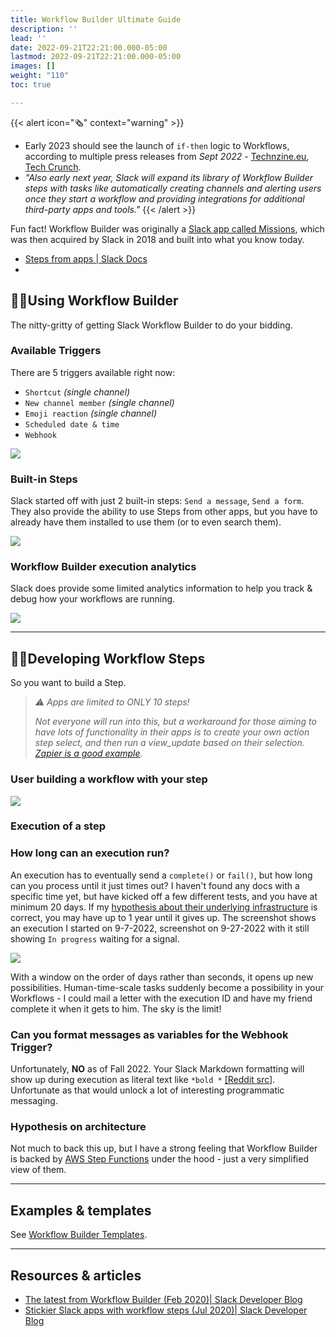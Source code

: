 ```yaml
---
title: Workflow Builder Ultimate Guide
description: ''
lead: ''
date: 2022-09-21T22:21:00.000-05:00
lastmod: 2022-09-21T22:21:00.000-05:00
images: []
weight: "110"
toc: true

---
```

{{< alert icon="🗞️" context="warning" >}}

* Early 2023 should see the launch of `if-then` logic to Workflows, according to multiple press releases from _Sept 2022_ - [Technzine.eu](https://www.techzine.eu/news/devops/87761/slack-expands-workflow-builder-with-if-then-statements/), [Tech Crunch](https://techcrunch.com/2022/09/01/slack-gains-new-automation-features-including-conditional-logic-for-workflows/).
* _"Also early next year, Slack will expand its library of Workflow Builder steps with tasks like automatically creating channels and alerting users once they start a workflow and providing integrations for additional third-party apps and tools."_
  {{< /alert >}}

Fun fact! Workflow Builder was originally a [Slack app called Missions](https://www.robotsandpencils.com/work/high-tech/missions/), which was then acquired by Slack in 2018 and built into what you know today.

* [Steps from apps | Slack Docs](https://api.slack.com/workflows/steps)
* 

## 🏃‍♀️Using Workflow Builder

The nitty-gritty of getting Slack Workflow Builder to do your bidding.

### Available Triggers

There are 5 triggers available right now:

* `Shortcut` _(single channel)_
* `New channel member` _(single channel)_
* `Emoji reaction` _(single channel)_
* `Scheduled date & time`
* `Webhook`

![](/images/workflows-built-in-triggers.png)

### Built-in Steps

Slack started off with just 2 built-in steps: `Send a message`, `Send a form`.  They also provide the ability to use Steps from other apps, but you have to already have them installed to use them (or to even search them).

![](/images/workflows-built-in-actions.png)

### Workflow Builder execution analytics

Slack does provide some limited analytics information to help you track & debug how your workflows are running.

![](/images/workflow-analytics.png)

***

## 👩‍💻Developing Workflow Steps

So you want to build a Step.

> _⚠ Apps are limited to ONLY 10 steps!_
>
> _Not everyone will run into this, but a workaround for those aiming to have lots of functionality in their apps is to create your own action step select, and then run a view_update based on their selection._ [_Zapier is a good example_](https://community.zapier.com/product-updates/use-20-zapier-apps-directly-in-slack-s-workflow-builder-5466)_._

### User building a workflow with your step

![](/images/workflow-diagram-app-step-timeline.png)

### Execution of a step

### How long can an execution run?

An execution has to eventually send a `complete()` or `fail()`, but how long can you process until it just times out? I haven't found any docs with a specific time yet, but have kicked off a few different tests, and you have at minimum 20 days. If my [hypothesis about their underlying infrastructure](#hypothesis-on-architecture) is correct, you may have up to 1 year until it gives up. The screenshot shows an execution I started on 9-7-2022, screenshot on 9-27-2022 with it still showing `In progress` waiting for a signal.

![](/images/long-running-execution.png)

With a window on the order of days rather than seconds, it opens up new possibilities. Human-time-scale tasks suddenly become a possibility in your Workflows - I could mail a letter with the execution ID and have my friend complete it when it gets to him. The sky is the limit!

### Can you format messages as variables for the Webhook Trigger?

Unfortunately, **NO** as of Fall 2022. Your Slack Markdown formatting will show up during execution as literal text like `*bold *` [\[Reddit src\]](https://www.reddit.com/r/Slack/comments/lje1ps/possible_to_format_message_in_webhook_variable_as/).  Unfortunate as that would unlock a lot of interesting programmatic messaging.

### Hypothesis on architecture

Not much to back this up, but I have a strong feeling that Workflow Builder is backed by [AWS Step Functions](https://docs.aws.amazon.com/step-functions/latest/dg/welcome.html) under the hood - just a very simplified view of them.

***

## Examples & templates

See [Workflow Builder Templates](/docs/slack/workflow-builder-templates/).

***

## Resources & articles

* [The latest from Workflow Builder (Feb 2020)| Slack Developer Blog](https://medium.com/slack-developer-blog/the-latest-from-workflow-builder-8e0278ddc569)
* [Stickier Slack apps with workflow steps (Jul 2020)| Slack Developer Blog](https://medium.com/slack-developer-blog/stickier-slack-apps-with-workflow-steps-68f24ce48311)